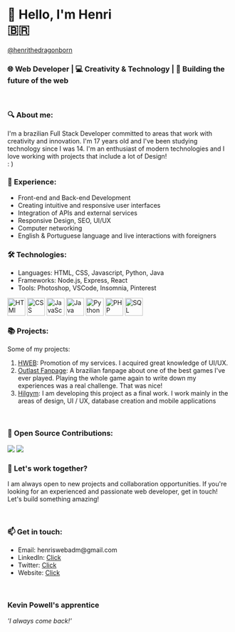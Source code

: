 <h1>👋 Hello, I'm Henri <br /> 🇧🇷</h1>
<a href="https://henrithedragonborn.github.io/">@henrithedragonborn</a>

<br />
<h3>🌐 Web Developer | 💻 Creativity & Technology | 🚀 Building the future of the web</h3> <br />
<h3>🔍 About me:</h3>
<p>I'm a brazilian Full Stack Developer committed to areas that work with creativity and innovation. I'm 17 years old and I've been studying technology since I was 14. I'm an enthusiast of modern technologies and I love working with projects that include a lot of Design! <br /> : ) </p>

<h3>💼 Experience:</h3>
<ul>
  <li>Front-end and Back-end Development</li>
  <li>Creating intuitive and responsive user interfaces</li>
  <li>Integration of APIs and external services</li>
  <li>Responsive Design, SEO, UI/UX</li>
  <li>Computer networking</li>
  <li>English & Portuguese language and live interactions with foreigners</li>
</ul>
<h3>🛠️ Technologies:</h3>
<ul>
  <li>Languages: HTML, CSS, Javascript, Python, Java</li>
  <li>Frameworks: Node.js, Express, React</li>
  <li>Tools: Photoshop, VSCode, Insomnia, Pinterest</li>
</ul>
<div>
<img align="center" alt="HTMl" height="40" width="40" src="https://cdn.jsdelivr.net/gh/devicons/devicon/icons/html5/html5-original.svg"/>
  <img align="center" alt="CSS"  height="40" width="40" src="https://cdn.jsdelivr.net/gh/devicons/devicon/icons/css3/css3-original.svg"/>    
  <img align="center" alt="JavaScript"   height="40" width="40" src="https://cdn.jsdelivr.net/gh/devicons/devicon/icons/javascript/javascript-original.svg"/>
  <img align="center" alt="Java" height="40" width="40" src="https://cdn.jsdelivr.net/gh/devicons/devicon/icons/java/java-original.svg"/>
  <img align="center" alt="Python"   height="40" width="40" src="https://cdn.jsdelivr.net/gh/devicons/devicon/icons/python/python-original.svg"/>
  <img align="center" alt="PHP"  height="40" width="40" src="https://cdn.jsdelivr.net/gh/devicons/devicon/icons/php/php-original.svg"/>
  <img align="center" alt="SQL"  height="40" width="40" src="https://cdn.jsdelivr.net/gh/devicons/devicon/icons/mysql/mysql-original.svg" />
  </div>
<div>
<h3>📚 Projects:</h3>
Some of my projects:

1. [HWEB](https://henrithedragonborn.github.io): Promotion of my services. I acquired great knowledge of UI/UX.
2. [Outlast Fanpage](https://henrithedragonborn.github.io/outlastfanpage/): A brazilian fanpage about one of the best games I've ever played. Playing the whole game again to write down my experiences was a real challenge. That was nice!
3. [Hilgym](): I am developing this project as a final work. I work mainly in the areas of design, UI / UX, database creation and mobile applications
</div>
<br />
<h3>🌟 Open Source Contributions:</h3>
<a href="https://www.youtube.com/channel/UCs8kCP-SDYrx7lBN6DRDqeQ" target="_blank"><img src="https://img.shields.io/badge/YouTube-FF0000?style=for-the-badge&logo=youtube&logoColor=white"></a>
<a href=""><img src="https://img.shields.io/badge/Buy_me_a_Coffee-FFFF00?style=for-the-badge&logo=buymeacoffee&logoColor=black"></a>
<br />
<h3>💬 Let's work together?</h3>
<p>I am always open to new projects and collaboration opportunities. If you're looking for an experienced and passionate web developer, get in touch! Let's build something amazing!</p>
<br />
<h3>📫 Get in touch:</h3>
<ul>
<li>Email: henriswebadm@gmail.com</li>
<li>LinkedIn: <a href="https://www.linkedin.com/in/henri-eb-a71453276/">Click</a></li>
<li>Twitter: <a href="https://twitter.com/henritdb">Click</a></li>
<li>Website: <a href="https://henrithedragonborn.github.io">Click</a></li>
</ul>
<br />
<h3>Kevin Powell's apprentice</h3>
<i>'I always come back!'</i>
